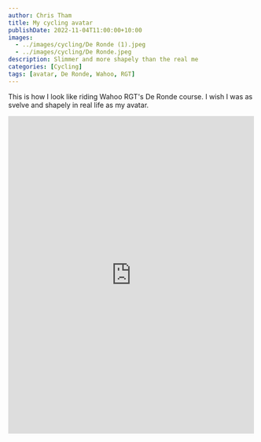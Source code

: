 ```yaml
---
author: Chris Tham
title: My cycling avatar
publishDate: 2022-11-04T11:00:00+10:00
images:
  - ../images/cycling/De Ronde (1).jpeg
  - ../images/cycling/De Ronde.jpeg
description: Slimmer and more shapely than the real me
categories: [Cycling]
tags: [avatar, De Ronde, Wahoo, RGT]
---
```


This is how I look like riding Wahoo RGT's De Ronde course. I wish I was as svelve and shapely in real life as my avatar.

<iframe src="https://www.facebook.com/plugins/post.php?href=https%3A%2F%2Fwww.facebook.com%2Fchris1.tham%2Fposts%2Fpfbid022FC6UcFNpywkRQbzNTWps7JjwsMdViiJDExxeC86RmP4WU5MpVBqeC8kW1ASa1xol&show_text=true&width=500" width="500" height="645" style="border:none;overflow:hidden" scrolling="no" frameborder="0" allowfullscreen="true" allow="autoplay; clipboard-write; encrypted-media; picture-in-picture; web-share"></iframe>
